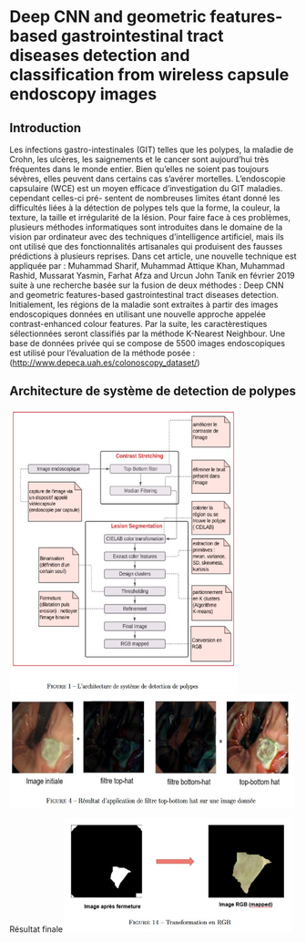 # Deep CNN and geometric features-based gastrointestinal tract diseases detection and classification from wireless capsule endoscopy images
## Introduction
Les infections gastro-intestinales (GIT) telles que les polypes, la maladie de Crohn, les ulcères, les saignements
et le cancer sont aujourd’hui très fréquentes dans le monde entier. Bien qu’elles ne soient pas toujours sévères, elles
peuvent dans certains cas s’avérer mortelles.
L’endoscopie capsulaire (WCE) est un moyen efficace d’investigation du GIT maladies. cependant celles-ci pré-
sentent de nombreuses limites étant donné les difficultés liées à la détection de polypes tels que la forme, la couleur,
la texture, la taille et irrégularité de la lésion. Pour faire face à ces problèmes, plusieurs méthodes informatiques
sont introduites dans le domaine de la vision par ordinateur avec des techniques d’intelligence artificiel, mais ils ont
utilisé que des fonctionnalités artisanales qui produisent des fausses prédictions à plusieurs reprises.
Dans cet article, une nouvelle technique est appliquée par : Muhammad Sharif, Muhammad Attique Khan,
Muhammad Rashid, Mussarat Yasmin, Farhat Afza and Urcun John Tanik en février 2019 suite à une recherche basée
sur la fusion de deux méthodes : Deep CNN and geometric features-based gastrointestinal tract diseases detection.
Initialement, les régions de la maladie sont extraites à partir des images endoscopiques données en utilisant une
nouvelle approche appelée contrast-enhanced colour features. Par la suite, les caractèrestiques sélectionnées seront
classifiés par la méthode K-Nearest Neighbour.
Une base de données privée qui se compose de 5500 images endoscopiques est utilisé pour l’évaluation de la
méthode posée : (http://www.depeca.uah.es/colonoscopy_dataset/)

## Architecture de système de detection de polypes

<img src="./architecture.jpg"  width="400" height="500" />
<img src="./Résultat d’application de filtre top-bottom hat .jpg"  width="500" height="200" />

Résultat finale
<img src="./resultat final.jpg"  width="400" height="200" />

